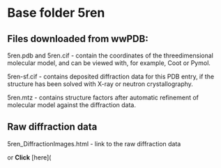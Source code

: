 # Base folder 5ren

## Files downloaded from wwPDB:

5ren.pdb and 5ren.cif - contain the coordinates of the threedimensional molecular model, and can be viewed with, for example, Coot or Pymol.

5ren-sf.cif - contains deposited diffraction data for this PDB entry, if the structure has been solved with X-ray or neutron crystallography.

5ren.mtz - contains structure factors after automatic refinement of molecular model against the diffraction data.

## Raw diffraction data

5ren_DiffractionImages.html - link to the raw diffraction data 

or **Click** [here](  <body>
      <script type="text/javascript">
    window.location.href = "https://zenodo.org/record/3730951) 

## Data Summary
|   | Resolution | Completeness| I/$\boldsymbol{\sigma}$ |
|---|-------------:|----------------:|--------------:|
|   |2.15|99.4  %|<img width=50/>3.600|

|   | **R-work**| **R-free**   
|---|-------------:|----------------:|           
||0.1740|0.2780|

|   |**MolProbity<br>score**| **Ramachandran<br>outliers** 
|---|-------------:|----------------:|
||1.68|1.32 %|

## Other relevant links 
**PDBe**:  https://www.ebi.ac.uk/pdbe/entry/pdb/5ren
 
**PDBr**: https://www.rcsb.org/structure/5ren 

